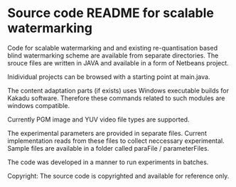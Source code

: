 # Source code README for scalable watermarking

Code for scalable watermarking and and existing re-quantisation based blind watermarking scheme are available from separate directories. The srouce files are written in JAVA and available in a form of Netbeans project. 

Inidividual projects can be browsed with a starting point at main.java. 

The content adaptation parts (if exists) uses Windows executable builds for Kakadu software. Therefore these commands related to such modules are windows compatible. 

Currently PGM image and YUV video file types are supported. 

The experimental parameters are provided in separate files. Current implementation reads from these files to collect neccessary experimental. Sample files are available in a folder called paraFile / parameterFiles. 

The code was developed in a manner to run experiments in batches. 

Copyright: The source code is copyrighted and available for reference only.   
